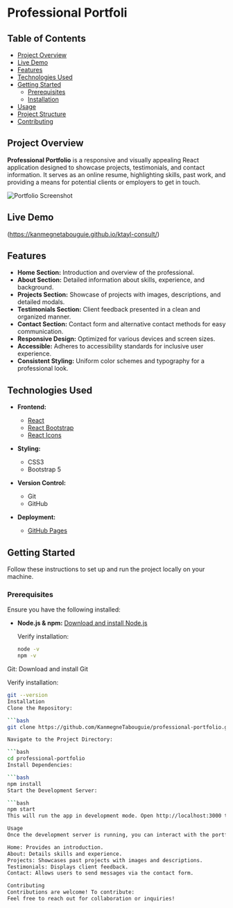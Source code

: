 
# Professional Portfoli
## Table of Contents

- [Project Overview](#project-overview)
- [Live Demo](#live-demo)
- [Features](#features)
- [Technologies Used](#technologies-used)
- [Getting Started](#getting-started)
  - [Prerequisites](#prerequisites)
  - [Installation](#installation)
- [Usage](#usage)
- [Project Structure](#project-structure)
- [Contributing](#contributing)


## Project Overview

**Professional Portfolio** is a responsive and visually appealing React application designed to showcase projects, testimonials, and contact information. It serves as an online resume, highlighting skills, past work, and providing a means for potential clients or employers to get in touch.

![Portfolio Screenshot](./src/assets/images/portfolio-screenshot.png)

## Live Demo
(https://kanmegnetabouguie.github.io/ktayl-consult/)

## Features

- **Home Section:** Introduction and overview of the professional.
- **About Section:** Detailed information about skills, experience, and background.
- **Projects Section:** Showcase of projects with images, descriptions, and detailed modals.
- **Testimonials Section:** Client feedback presented in a clean and organized manner.
- **Contact Section:** Contact form and alternative contact methods for easy communication.
- **Responsive Design:** Optimized for various devices and screen sizes.
- **Accessible:** Adheres to accessibility standards for inclusive user experience.
- **Consistent Styling:** Uniform color schemes and typography for a professional look.

## Technologies Used

- **Frontend:**
  - [React](https://reactjs.org/)
  - [React Bootstrap](https://react-bootstrap.github.io/)
  - [React Icons](https://react-icons.github.io/react-icons/)
  
- **Styling:**
  - CSS3
  - Bootstrap 5

- **Version Control:**
  - Git
  - GitHub

- **Deployment:**

  - [GitHub Pages](https://pages.github.com/) 

## Getting Started

Follow these instructions to set up and run the project locally on your machine.

### Prerequisites

Ensure you have the following installed:

- **Node.js & npm:** [Download and install Node.js](https://nodejs.org/)
  
  Verify installation:
  ```bash
  node -v
  npm -v
Git: Download and install Git

Verify installation:

```bash
git --version
Installation
Clone the Repository:

```bash
git clone https://github.com/KanmegneTabouguie/professional-portfolio.git

Navigate to the Project Directory:

```bash
cd professional-portfolio
Install Dependencies:

```bash
npm install
Start the Development Server:

```bash
npm start
This will run the app in development mode. Open http://localhost:3000 to view it in the browser.

Usage
Once the development server is running, you can interact with the portfolio by navigating through different sections:

Home: Provides an introduction.
About: Details skills and experience.
Projects: Showcases past projects with images and descriptions.
Testimonials: Displays client feedback.
Contact: Allows users to send messages via the contact form.

Contributing
Contributions are welcome! To contribute:
Feel free to reach out for collaboration or inquiries!

